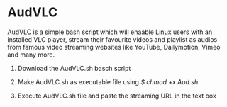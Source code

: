 # AudVLC

AudVLC is a simple bash script which will enaable Linux users with an installed VLC player, stream their favourite videos and playlist as audios from famous video streaming websites like YouTube, Dailymotion, Vimeo and many more.




1) Download the AudVLC.sh basch script

2) Make AudVLC.sh as executable file using *$ chmod +x Aud.sh*

3) Execute AudVLC.sh file and paste the streaming URL in the text box






